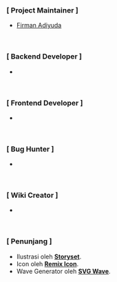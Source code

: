 ### [ **Project Maintainer** ]
* [Firman Adiyuda](https://github.com/firmanadiyuda)

<br>

### [ **Backend Developer** ]
*

<br>

### [ **Frontend Developer** ]
*

<br>

### [ **Bug Hunter** ]
*

<br>

### [ **Wiki Creator** ]
*

<br>

### [ **Penunjang** ]
* Ilustrasi oleh [**Storyset**](https://storyset.com/).
* Icon oleh [**Remix Icon**](https://storyset.com/).
* Wave Generator oleh [**SVG Wave**](https://svgwave.in/).